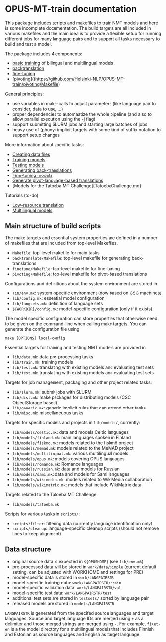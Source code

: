 # OPUS-MT-train documentation

This package includes scripts and makefiles to train NMT models and here is some incomplete documentation.
The build targets are all included in various makefiles and the main idea is to provide a flexible setup for running different jobs for many language pairs and to support all tasks necessary to build and test a model.

The package includes 4 components:

* [basic training](https://github.com/Helsinki-NLP/OPUS-MT-train/Makefile) of bilingual and multilingual models
* [backtranslation](https://github.com/Helsinki-NLP/OPUS-MT-train/backtranslate/Makefile)
* [fine-tuning](https://github.com/Helsinki-NLP/OPUS-MT-train/finetune/Makefile)
* [pivoting]((https://github.com/Helsinki-NLP/OPUS-MT-train/pivoting/Makefile)


General principles:

* use variables in make-calls to adjust parameters (like language pair to consider, data to use, ...)
* proper dependencies to automaatize the whole pipeline (and also to allow parallel execution using the -j flag)
* support submitting SLURM jobs and starting large batches of jobs
* heavy use of (phony) implicit targets with some kind of suffix notation to support setup changes


More information about specific tasks:

* [Creating data files](Data.md)
* [Training models](Train.md)
* [Testing models](Test.md)
* [Generating back-translations](https://github.com/Helsinki-NLP/OPUS-MT-train/backtranslate/README.md)
* [Fine-tuning models](https://github.com/Helsinki-NLP/OPUS-MT-train/finetune/README.md)
* [Generate pivot-language-based translations](https://github.com/Helsinki-NLP/OPUS-MT-train/pivoting/README.md)
* [Models for the Tatoeba MT Challenge]{TatoebaChallenge.md}

Tutorials (to-do)

* [Low-resource translation](tutorials/low-resource.md)
* [Multilingual models](tutorials/multilingual.md)



## Main structure of build scripts


The make targets and essential system properties are defined in a number of makefiles that are included from top-level Makefiles.

* `Makefile`: top-level makefile for main tasks
* `backtranslate/Makefile`: top-level makefile for generating back-translations
* `finetune/Makefile`: top-level makefile for fine-tuning
* `pivoting/Makefile`: top-level makefile for pivot-based translations


Configurations and definitions about the system environment are stored in

* `lib/env.mk`: system-specific environment (now based on CSC machines)
* `lib/config.mk`: essential model configuration
* `lib/langsets.mk`: definition of language sets
* `${WORKDIR}/config.mk`: model-specific configuration (only if it exists)

The model specific configuration can store properties that otherwise need to be given on the command-line when calling make targets. You can generate the configuration file using

```
make [OPTIONS] local-config
```


Essential targets for training and testing NMT models are provided in

* `lib/data.mk`: data pre-processing tasks
* `lib/train.mk`: training models
* `lib/test.mk`: translating with existing models and evaluating test sets
* `lib/test.mk`: translating with existing models and evaluating test sets


Targets for job management, packaging and other project related tasks:

* `lib/slurm.mk`: submit jobs with SLURM
* `lib/dist.mk`: make packages for distributing models (CSC ObjectStorage based)
* `lib/generic.mk`: generic implicit rules that can extend other tasks
* `lib/misc.mk`: miscellaneuous tasks


Targets for specific models and projects in `lib/models/`, currently:


* `lib/models/celtic.mk`: data and models Celtic languages
* `lib/models/finland.mk`: main languages spoken in Finland
* `lib/models/fiskmo.mk`: models related to the fiskmö project
* `lib/models/memad.mk`: models related to the MeMAD project
* `lib/models/multilingual.mk`: various multilingual models
* `lib/models/opus.mk`: models covering OPUS languages
* `lib/models/romance.mk`: Romance languages
* `lib/models/russian.mk`: data and models for Russian
* `lib/models/sami.mk`: data and models for Sami languages
* `lib/models/wikimedia.mk`: models related to WikiMedia collaboration
* `lib/models/wikimatrix.mk`: models that include WikiMatrix data


Targets related to the Tatoeba MT Challenge:

* `lib/models/tatoeba.mk`


Scripts for various tasks in `scripts/`:

* `scripts/filter`: filtering data (currently language identification only)
* `scripts/cleanup`: language-specific cleanup scripts (should not remove lines to keep alignment)



## Data structure

* original source data is expected in `${OPUSHOME}` (see `lib/env.mk`)
* pre-processed data will be stored in `work/data/simple` (current default setting, can be adjusted with WORKHOME and settings for PRE)
* model-specific data is stored in `work/LANGPAIRSTR`
* model-specific training data: `work/LANGPAIRSTR/train`
* model-specific validation data: `work/LANGPAIRSTR/val`
* model-specific test data: `work/LANGPAIRSTR/test`
* additional test sets are stored in `testsets/` sorted by language pair
* released models are stored in `models/LANGPAIRSTR`


`LANGPAIRSTR` is generated from the specifed source languages and target languages. Source and target language IDs are merged using `+` as a delimiter and those merged strings are merged using `-`. For example, `fi+et-en` is a the model directory for a multilingual models that includes Finnish and Estonian as source languages and English as target language.



